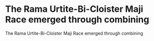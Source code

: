 # The Rama Urtite-Bi-Cloister Maji Race emerged through combining

The Rama Urtite-Bi-Cloister Maji Race emerged through combining